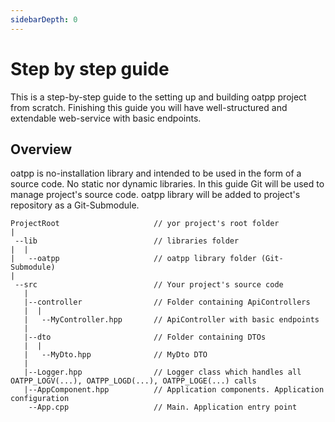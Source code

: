 ```yaml
---
sidebarDepth: 0
---
```


# Step by step guide

This is a step-by-step guide to the setting up and building oatpp project from scratch.
Finishing this guide you will have well-structured and extendable web-service with basic endpoints.

## Overview

oatpp is no-installation library and intended to be used in the form of a source code. No static nor dynamic libraries.
In this guide Git will be used to manage project's source code. oatpp library will be added to project's repository as a Git-Submodule.

```
ProjectRoot                     // yor project's root folder
|
 --lib                          // libraries folder
|  |
|   --oatpp                     // oatpp library folder (Git-Submodule)
|
 --src                          // Your project's source code
   |
   |--controller                // Folder containing ApiControllers
   |  |
   |   --MyController.hpp       // ApiController with basic endpoints
   |
   |--dto                       // Folder containing DTOs
   |  |
   |   --MyDto.hpp              // MyDto DTO
   |
   |--Logger.hpp                // Logger class which handles all OATPP_LOGV(...), OATPP_LOGD(...), OATPP_LOGE(...) calls
   |--AppComponent.hpp          // Application components. Application configuration
    --App.cpp                   // Main. Application entry point
```
